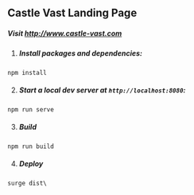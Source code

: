 ## Castle Vast Landing Page

##### Visit http://www.castle-vast.com

1. ##### Install packages and dependencies:

```
npm install
```

2. ##### Start a local dev server at `http://localhost:8080`:

```
npm run serve
```

3. ##### Build

```
npm run build
```

4. ##### Deploy
```
surge dist\
```
